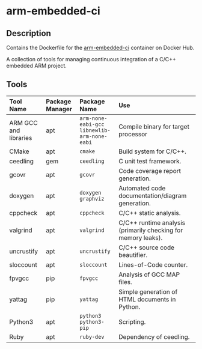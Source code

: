 # arm-embedded-ci
## Description
Contains the Dockerfile for the [arm-embedded-ci](https://hub.docker.com/repository/docker/jconstam/arm-embedded-ci/builds) container on Docker Hub.

A collection of tools for managing continuous integration of a C/C++ embedded ARM project.

## Tools
|Tool Name|Package Manager|Package Name|Use|
|:-|:-|:-|:-|
|ARM GCC and libraries|apt|`arm-none-eabi-gcc`<br/>`libnewlib-arm-none-eabi`|Compile binary for target processor|
|CMake|apt|`cmake`|Build system for C/C++.|
|ceedling|gem|`ceedling`|C unit test framework.|
|gcovr|apt|`gcovr`|Code coverage report generation.|
|doxygen|apt|`doxygen`<br/>`graphviz`|Automated code documentation/diagram generation.|
|cppcheck|apt|`cppcheck`|C/C++ static analysis.|
|valgrind|apt|`valgrind`|C/C++ runtime analysis (primarily checking for memory leaks).|
|uncrustify|apt|`uncrustify`|C/C++ source code beautifier.|
|sloccount|apt|`sloccount`|Lines-of-Code counter.|
|fpvgcc|pip|`fpvgcc`|Analysis of GCC MAP files.|
|yattag|pip|`yattag`|Simple generation of HTML documents in Python.|
|Python3|apt|`python3`<br/>`python3-pip`|Scripting.|
|Ruby|apt|`ruby-dev`|Dependency of ceedling.|
